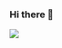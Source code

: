 ### Hi there 👋

<!--
**f3derico1991/f3derico1991** is a ✨ _special_ ✨ repository because its `README.md` (this file) appears on your GitHub profile.

Here are some ideas to get you started:

- 🔭 I’m currently working on ...
- 🌱 I’m currently learning ...
- 👯 I’m looking to collaborate on ...
- 🤔 I’m looking for help with ...
- 💬 Ask me about ...
- 📫 How to reach me: ...
- 😄 Pronouns: ...
- ⚡ Fun fact: ...
-->
![](https://miro.medium.com/max/1400/1*rWt4Rw2wAyPffAMYNF3T-Q.png=100x20)
